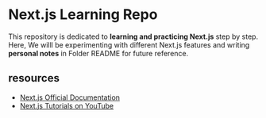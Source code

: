 # Next.js Learning Repo

This repository is dedicated to **learning and practicing Next.js** step by step.  
Here, We willl be experimenting with different Next.js features and writing **personal notes** in Folder README for future reference.

## resources
- [Next.js Official Documentation](https://nextjs.org/docs)
- [Next.js Tutorials on YouTube](https://www.youtube.com/watch?v=b4ba60j_4o8&list=PLC3y8-rFHvwhIEc4I4YsRz5C7GOBnxSJY)
